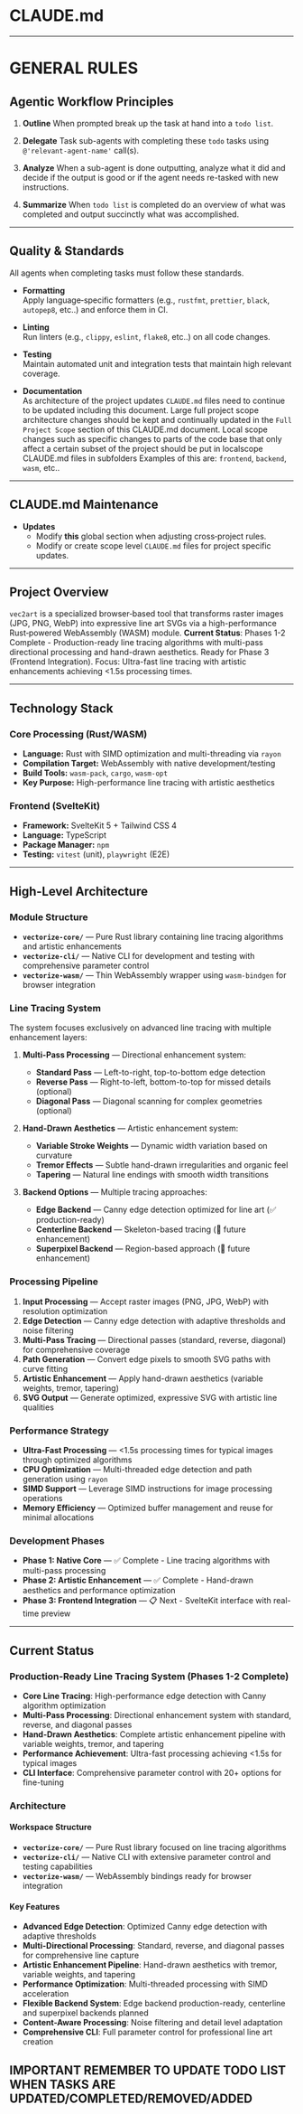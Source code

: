 # CLAUDE.md

---

# GENERAL RULES

## Agentic Workflow Principles

1. **Outline**
  When prompted break up the task at hand into a `todo list`.

2. **Delegate**
  Task sub-agents with completing these `todo` tasks using `@'relevant-agent-name'` call(s).

3. **Analyze**
  When a sub-agent is done outputting, analyze what it did and decide if the output is good or if the agent needs re-tasked with new instructions.

4. **Summarize**
  When `todo list` is completed do an overview of what was completed and output succinctly what was accomplished.

---

## Quality & Standards
  All agents when completing tasks must follow these standards.

- **Formatting**  
  Apply language‑specific formatters (e.g., `rustfmt`, `prettier`, `black`, `autopep8`, etc..) and enforce them in CI.

- **Linting**  
  Run linters (e.g., `clippy`, `eslint`, `flake8`, etc..) on all code changes.

- **Testing**  
  Maintain automated unit and integration tests that maintain high relevant coverage.

- **Documentation**  
  As architecture of the project updates `CLAUDE.md` files need to continue to be updated including this document.
  Large full project scope architecture changes should be kept and continually updated in the `Full Project Scope` section of this CLAUDE.md document.
  Local scope changes such as specific changes to parts of the code base that only affect a certain subset of the project should be put in localscope CLAUDE.md files in subfolders Examples of this are: `frontend`, `backend`, `wasm`, etc.. 

---

## CLAUDE.md Maintenance

- **Updates**  
  - Modify **this** global section when adjusting cross‑project rules.  
  - Modify or create scope level `CLAUDE.md` files for project specific updates.

---

## Project Overview

`vec2art` is a specialized browser‑based tool that transforms raster images (JPG, PNG, WebP) into expressive line art SVGs via a high-performance Rust‑powered WebAssembly (WASM) module. **Current Status**: Phases 1-2 Complete - Production-ready line tracing algorithms with multi-pass directional processing and hand-drawn aesthetics. Ready for Phase 3 (Frontend Integration). Focus: Ultra-fast line tracing with artistic enhancements achieving <1.5s processing times.

---

## Technology Stack

### Core Processing (Rust/WASM)
- **Language:** Rust with SIMD optimization and multi-threading via `rayon`
- **Compilation Target:** WebAssembly with native development/testing
- **Build Tools:** `wasm-pack`, `cargo`, `wasm-opt`  
- **Key Purpose:** High-performance line tracing with artistic aesthetics

### Frontend (SvelteKit)
- **Framework:** SvelteKit 5 + Tailwind CSS 4  
- **Language:** TypeScript  
- **Package Manager:** `npm`  
- **Testing:** `vitest` (unit), `playwright` (E2E)

---

## High-Level Architecture

### Module Structure
- **`vectorize-core/`** — Pure Rust library containing line tracing algorithms and artistic enhancements
- **`vectorize-cli/`** — Native CLI for development and testing with comprehensive parameter control
- **`vectorize-wasm/`** — Thin WebAssembly wrapper using `wasm-bindgen` for browser integration

### Line Tracing System
The system focuses exclusively on advanced line tracing with multiple enhancement layers:

1. **Multi-Pass Processing** — Directional enhancement system:
   - **Standard Pass** — Left-to-right, top-to-bottom edge detection
   - **Reverse Pass** — Right-to-left, bottom-to-top for missed details (optional)
   - **Diagonal Pass** — Diagonal scanning for complex geometries (optional)
   
2. **Hand-Drawn Aesthetics** — Artistic enhancement system:
   - **Variable Stroke Weights** — Dynamic width variation based on curvature
   - **Tremor Effects** — Subtle hand-drawn irregularities and organic feel
   - **Tapering** — Natural line endings with smooth width transitions
   
3. **Backend Options** — Multiple tracing approaches:
   - **Edge Backend** — Canny edge detection optimized for line art (✅ production-ready)
   - **Centerline Backend** — Skeleton-based tracing (🚧 future enhancement)
   - **Superpixel Backend** — Region-based approach (🚧 future enhancement)

### Processing Pipeline
1. **Input Processing** — Accept raster images (PNG, JPG, WebP) with resolution optimization
2. **Edge Detection** — Canny edge detection with adaptive thresholds and noise filtering
3. **Multi-Pass Tracing** — Directional passes (standard, reverse, diagonal) for comprehensive coverage
4. **Path Generation** — Convert edge pixels to smooth SVG paths with curve fitting
5. **Artistic Enhancement** — Apply hand-drawn aesthetics (variable weights, tremor, tapering)
6. **SVG Output** — Generate optimized, expressive SVG with artistic line qualities

### Performance Strategy
- **Ultra-Fast Processing** — <1.5s processing times for typical images through optimized algorithms
- **CPU Optimization** — Multi-threaded edge detection and path generation using `rayon`
- **SIMD Support** — Leverage SIMD instructions for image processing operations
- **Memory Efficiency** — Optimized buffer management and reuse for minimal allocations

### Development Phases
- **Phase 1: Native Core** — ✅ Complete - Line tracing algorithms with multi-pass processing
- **Phase 2: Artistic Enhancement** — ✅ Complete - Hand-drawn aesthetics and performance optimization
- **Phase 3: Frontend Integration** — 📋 Next - SvelteKit interface with real-time preview

---

## Current Status

### Production-Ready Line Tracing System (Phases 1-2 Complete)
- **Core Line Tracing**: High-performance edge detection with Canny algorithm optimization
- **Multi-Pass Processing**: Directional enhancement system with standard, reverse, and diagonal passes
- **Hand-Drawn Aesthetics**: Complete artistic enhancement pipeline with variable weights, tremor, and tapering
- **Performance Achievement**: Ultra-fast processing achieving <1.5s for typical images
- **CLI Interface**: Comprehensive parameter control with 20+ options for fine-tuning

### Architecture

#### Workspace Structure  
- **`vectorize-core/`** — Pure Rust library focused on line tracing algorithms
- **`vectorize-cli/`** — Native CLI with extensive parameter control and testing capabilities
- **`vectorize-wasm/`** — WebAssembly bindings ready for browser integration

#### Key Features
- **Advanced Edge Detection**: Optimized Canny edge detection with adaptive thresholds
- **Multi-Directional Processing**: Standard, reverse, and diagonal passes for comprehensive line capture
- **Artistic Enhancement Pipeline**: Hand-drawn aesthetics with tremor, variable weights, and tapering
- **Performance Optimization**: Multi-threaded processing with SIMD acceleration
- **Flexible Backend System**: Edge backend production-ready, centerline and superpixel backends planned
- **Content-Aware Processing**: Noise filtering and detail level adaptation
- **Comprehensive CLI**: Full parameter control for professional line art creation

## IMPORTANT REMEMBER TO UPDATE TODO LIST WHEN TASKS ARE UPDATED/COMPLETED/REMOVED/ADDED